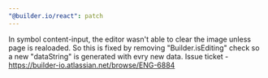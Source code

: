 ```yaml
---
"@builder.io/react": patch
---
```


In symbol content-input, the editor wasn't able to clear the image unless page is realoaded. So this is fixed by removing "Builder.isEditing" check so a new "dataString" is generated with evry new data.
Issue ticket - https://builder-io.atlassian.net/browse/ENG-6884
